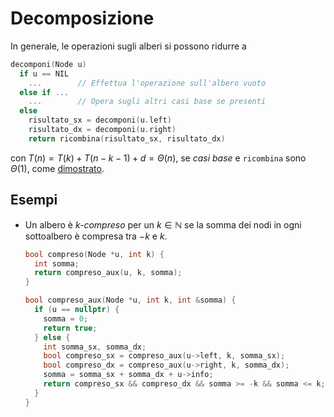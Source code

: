 # Decomposizione

In generale, le operazioni sugli alberi si possono ridurre a
```c
decomponi(Node u)
  if u == NIL
    ...        // Effettua l'operazione sull'albero vuoto
  else if ...
    ...        // Opera sugli altri casi base se presenti
  else
    risultato_sx = decomponi(u.left)
    risultato_dx = decomponi(u.right)
    return ricombina(risultato_sx, risultato_dx)
```
con $T(n) = T(k) + T(n - k - 1) + d = \Theta(n)$, se _casi base_ e `ricombina` sono $\Theta(1)$, come [dimostrato](../03/README.md#depth-first-search).

## Esempi

- Un albero è _k-compreso_ per un $k \in \mathbb{N}$ se la somma dei nodi in ogni sottoalbero è compresa tra $-k$ e $k$.

	```cpp
	bool compreso(Node *u, int k) {
	  int somma;
	  return compreso_aux(u, k, somma);
	}

	bool compreso_aux(Node *u, int k, int &somma) {
	  if (u == nullptr) {
	    somma = 0;
	    return true;
	  } else {
	    int somma_sx, somma_dx;
	    bool compreso_sx = compreso_aux(u->left, k, somma_sx);
	    bool compreso_dx = compreso_aux(u->right, k, somma_dx);
	    somma = somma_sx + somma_dx + u->info;
	    return compreso_sx && compreso_dx && somma >= -k && somma <= k;
	  }
	}
	```
